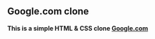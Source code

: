 ## Google.com clone

<a href="https://i.imgur.com/1F12YPR.png"></a>

**This is a simple HTML & CSS clone [Google.com]('https://google.com')**
